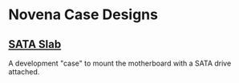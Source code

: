 # Novena Case Designs
## [SATA Slab](sata_slab_case)
A development "case" to mount the motherboard with a SATA drive attached.
